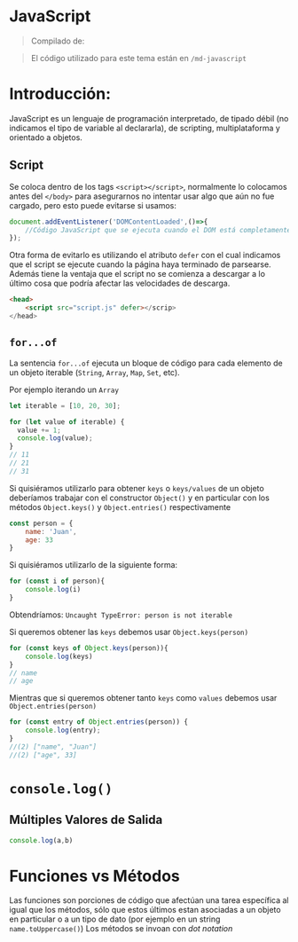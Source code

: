# JavaScript
>Compilado de:

>El código utilizado para este tema están en `/md-javascript`

# Introducción:
JavaScript es un lenguaje de programación interpretado, de tipado débil (no indicamos el tipo de variable al declararla), de scripting, multiplataforma y orientado a objetos.

## Script
Se coloca dentro de los tags `<script></script>`, normalmente lo colocamos antes del `</body>` para asegurarnos no intentar usar algo que aún no fue cargado, pero esto puede evitarse si usamos:
```js
document.addEventListener('DOMContentLoaded',()=>{
	//Código JavaScript que se ejecuta cuando el DOM está completamente cargado.
});
```

Otra forma de evitarlo es utilizando el atributo `defer` con el cual indicamos que el script se ejecute cuando la página haya terminado de parsearse. Además tiene la ventaja que el script no se comienza a descargar a lo último cosa que podría afectar las velocidades de descarga.
```html
<head>
	<script src="script.js" defer></scrip>
</head>
```

## `for...of`
La sentencia `for...of` ejecuta un bloque de código para cada elemento de un objeto iterable (`String`, `Array`, `Map`, `Set`, etc).

Por ejemplo iterando un `Array`
```js
let iterable = [10, 20, 30];

for (let value of iterable) {
  value += 1;
  console.log(value);
}
// 11
// 21
// 31
```

Si quisiéramos utilizarlo para obtener `keys` o `keys/values` de un objeto deberíamos trabajar con el constructor `Object()` y en particular con los métodos `Object.keys()` y `Object.entries()` respectivamente

```js
const person = {
	name: 'Juan',
	age: 33
}
```
Si quisiéramos utilizarlo de la siguiente forma:
```js
for (const i of person){
	console.log(i)
}
```
Obtendríamos: `Uncaught TypeError: person is not iterable`

Si queremos obtener las `keys` debemos usar `Object.keys(person)`
```js
for (const keys of Object.keys(person)){
	console.log(keys)
}
// name
// age
```
Mientras que si queremos obtener tanto `keys` como `values` debemos usar `Object.entries(person)`

```js
for (const entry of Object.entries(person)) {
	console.log(entry);
}
//(2) ["name", "Juan"]
//(2) ["age", 33]
```
# `console.log()`
## Múltiples Valores de Salida

```js
console.log(a,b)
```

# Funciones vs Métodos
Las funciones son porciones de código que afectúan una tarea específica al igual que los métodos, sólo que estos últimos estan asociadas a un objeto en particular o a un tipo de dato (por ejemplo en un string `name.toUppercase()`)
Los métodos se invoan con *dot notation*
```js
```

```js
```

```js
```
